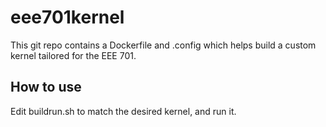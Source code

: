 # eee701kernel

This git repo contains a Dockerfile and .config which helps build a custom kernel tailored for the EEE 701.


How to use
----------

Edit buildrun.sh to match the desired kernel, and run it.
